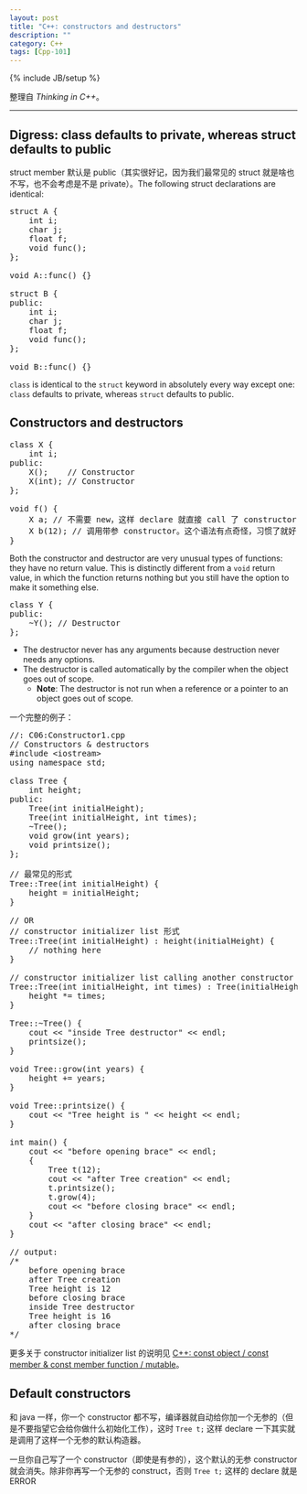 ```yaml
---
layout: post
title: "C++: constructors and destructors"
description: ""
category: C++
tags: [Cpp-101]
---
```

{% include JB/setup %}

整理自 _Thinking in C++_。

-----

## Digress: class defaults to private, whereas struct defaults to public

struct member 默认是 public（其实很好记，因为我们最常见的 struct 就是啥也不写，也不会考虑是不是 private）。The following struct declarations are identical:

<pre class="prettyprint linenums">
struct A {
	int i;
	char j;
	float f;
	void func();
};

void A::func() {}

struct B {
public:
	int i;
	char j;
	float f;
	void func();
};

void B::func() {}
</pre>

`class` is identical to the `struct` keyword in absolutely every way except one: `class` defaults to private, whereas `struct` defaults to public.

## Constructors and destructors

<pre class="prettyprint linenums">
class X {
	int i;
public:
	X(); 	// Constructor
	X(int); // Constructor
};

void f() {
	X a; // 不需要 new，这样 declare 就直接 call 了 constructor
	X b(12); // 调用带参 constructor。这个语法有点奇怪，习惯了就好
}
</pre>

Both the constructor and destructor are very unusual types of functions: they have no return value. This is distinctly different from a `void` return value, in which the function returns nothing but you still have the option to make it something else.

<pre class="prettyprint linenums">
class Y {
public:
	~Y(); // Destructor
};
</pre>

* The destructor never has any arguments because destruction never needs any options.
* The destructor is called automatically by the compiler when the object goes out of scope.
	- **Note**: The destructor is not run when a reference or a pointer to an object goes out of scope.

一个完整的例子：

<pre class="prettyprint linenums">
//: C06:Constructor1.cpp
// Constructors & destructors
#include &lt;iostream&gt;
using namespace std;

class Tree {
    int height;
public:
    Tree(int initialHeight);    		
    Tree(int initialHeight, int times);	
    ~Tree();                    		
    void grow(int years);
    void printsize();
};

// 最常见的形式
Tree::Tree(int initialHeight) { 
    height = initialHeight;
}

// OR
// constructor initializer list 形式
Tree::Tree(int initialHeight) : height(initialHeight) {
    // nothing here
}

// constructor initializer list calling another constructor
Tree::Tree(int initialHeight, int times) : Tree(initialHeight) { 
    height *= times;
}

Tree::~Tree() {
	cout &lt;&lt; "inside Tree destructor" &lt;&lt; endl;
	printsize();
}

void Tree::grow(int years) {
	height += years;
}

void Tree::printsize() {
	cout &lt;&lt; "Tree height is " &lt;&lt; height &lt;&lt; endl;
}

int main() {
	cout &lt;&lt; "before opening brace" &lt;&lt; endl;
	{
		Tree t(12);
		cout &lt;&lt; "after Tree creation" &lt;&lt; endl;
		t.printsize();
		t.grow(4);
		cout &lt;&lt; "before closing brace" &lt;&lt; endl;
	}
	cout &lt;&lt; "after closing brace" &lt;&lt; endl;
} 

// output:
/* 
	before opening brace
	after Tree creation
	Tree height is 12
	before closing brace
	inside Tree destructor
	Tree height is 16
	after closing brace
*/
</pre>

更多关于 constructor initializer list 的说明见 [C++: const object / const member & const member function / mutable](/c++/2015/03/29/cpp-const-object--const-member--const-member-function--mutable)。

## Default constructors

和 java 一样，你一个 constructor 都不写，编译器就自动给你加一个无参的（但是不要指望它会给你做什么初始化工作），这时 `Tree t;` 这样 declare 一下其实就是调用了这样一个无参的默认构造器。

一旦你自己写了一个 constructor（即使是有参的），这个默认的无参 constructor 就会消失。除非你再写一个无参的 construct，否则 `Tree t;` 这样的 declare 就是 ERROR

